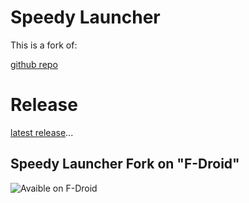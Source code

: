 # Speedy Launcher
This is a fork of: 

[github repo](https://github.com/NessunoZero/speedy_launcher) 


# Release

[latest release](https://github.com/bhagdas/speedy_launcher-fork)...

## Speedy Launcher Fork on "F-Droid"

![Avaible on F-Droid]()
